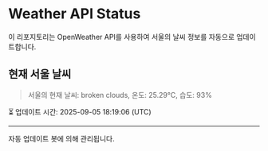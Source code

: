 
# Weather API Status

이 리포지토리는 OpenWeather API를 사용하여 서울의 날씨 정보를 자동으로 업데이트합니다.

## 현재 서울 날씨
> 서울의 현재 날씨: broken clouds, 온도: 25.29°C, 습도: 93%

⏳ 업데이트 시간: 2025-09-05 18:19:06 (UTC)

---
자동 업데이트 봇에 의해 관리됩니다.
